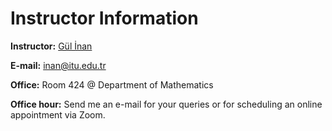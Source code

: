 # Instructor Information

**Instructor:** [Gül İnan](https://gulinan.github.io/)

**E-mail:** inan@itu.edu.tr

**Office:** Room 424 @ Department of Mathematics

**Office hour:** Send me an e-mail for your queries or for scheduling
an online appointment via Zoom.
